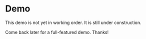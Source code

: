 
# Demo

This demo is not yet in working order.  It is still under construction.

Come back later for a full-featured demo.  Thanks!
